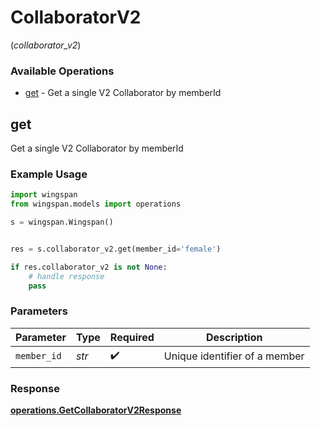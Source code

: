 # CollaboratorV2
(*collaborator_v2*)

### Available Operations

* [get](#get) - Get a single V2 Collaborator by memberId

## get

Get a single V2 Collaborator by memberId

### Example Usage

```python
import wingspan
from wingspan.models import operations

s = wingspan.Wingspan()


res = s.collaborator_v2.get(member_id='female')

if res.collaborator_v2 is not None:
    # handle response
    pass
```

### Parameters

| Parameter                     | Type                          | Required                      | Description                   |
| ----------------------------- | ----------------------------- | ----------------------------- | ----------------------------- |
| `member_id`                   | *str*                         | :heavy_check_mark:            | Unique identifier of a member |


### Response

**[operations.GetCollaboratorV2Response](../../models/operations/getcollaboratorv2response.md)**

